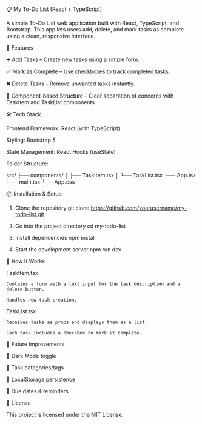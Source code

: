 📋 My To-Do List (React + TypeScript)

A simple To-Do List web application built with React, TypeScript, and Bootstrap.
This app lets users add, delete, and mark tasks as complete using a clean, responsive interface.

🚀 Features

  ➕ Add Tasks – Create new tasks using a simple form.
  
  ✅ Mark as Complete – Use checkboxes to track completed tasks.
  
  ❌ Delete Tasks – Remove unwanted tasks instantly.
  
  🧩 Component-based Structure – Clear separation of concerns with TaskItem and TaskList components.

🛠️ Tech Stack

  Frontend Framework: React (with TypeScript)
  
  Styling: Bootstrap 5
  
  State Management: React Hooks (useState)
  
  Folder Structure:

src/
  ├── components/
  │     ├── TaskItem.tsx
  │     └── TaskList.tsx
  ├── App.tsx
  ├── main.tsx
  └── App.css

📦 Installation & Setup
  1. Clone the repository
    git clone https://github.com/yourusername/my-todo-list.git
  
  2. Go into the project directory
    cd my-todo-list
  
  3. Install dependencies
    npm install
  
  4. Start the development server
    npm run dev

📖 How It Works

  TaskItem.tsx
  
    Contains a form with a text input for the task description and a delete button.
    
    Handles new task creation.
  
  TaskList.tsx
  
    Receives tasks as props and displays them as a list.
    
    Each task includes a checkbox to mark it complete.

🔮 Future Improvements

  🌙 Dark Mode toggle
  
  📂 Task categories/tags
  
  💾 LocalStorage persistence
  
  📅 Due dates & reminders

📜 License

This project is licensed under the MIT License.
